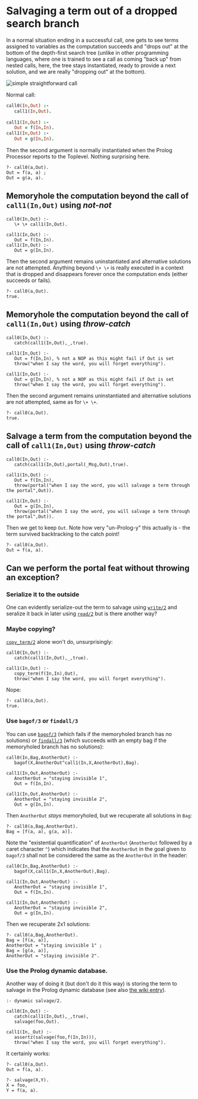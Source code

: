 # Salvaging a term out of a dropped search branch

In a normal situation ending in a successful call, one gets to see terms assigned to variables as the computation succeeds and "drops out"
at the bottom of the depth-first search tree (unlike in other programming languages, where one is trained to see a call as coming "back up"
from nested calls, here, the tree stays instantiated, ready to provide a next solution, and we are really "dropping out" at the bottom).

![simple straightforward call](pics/simple_straightforward_call.svg)

Normal call:

```prolog
call0(In,Out) :- 
   call1(In,Out).
   
call1(In,Out) :-
   Out = f(In,In).
call1(In,Out) :-
   Out = g(In,In).
```

Then the second argument is normally instantiated when the Prolog Processor reports to the Toplevel. Nothing surprising here.

```text
?- call0(a,Out).
Out = f(a, a) ;
Out = g(a, a).
```

## Memoryhole the computation beyond the call of `call1(In,Out)` using _not-not_

```
call0(In,Out) :- 
   \+ \+ call1(In,Out).
   
call1(In,Out) :-
   Out = f(In,In).
call1(In,Out) :-
   Out = g(In,In).
```   

Then the second argument remains uninstantiated and alternative solutions are not attempted. Anything beyond `\+ \+` is 
really executed in a context that is dropped and disappears forever once the computation ends (either succeeds or fails).

```   
?- call0(a,Out).
true.
```   

## Memoryhole the computation beyond the call of `call1(In,Out)` using _throw-catch_

```
call0(In,Out) :- 
   catch(call1(In,Out),_,true).
   
call1(In,Out) :-
   Out = f(In,In), % not a NOP as this might fail if Out is set
   throw("when I say the word, you will forget everything").

call1(In,Out) :-
   Out = g(In,In), % not a NOP as this might fail if Out is set
   throw("when I say the word, you will forget everything").
```   

Then the second argument remains uninstantiated and alternative solutions are not attempted, same as for `\+ \+`.

```   
?- call0(a,Out).
true.
```   

## Salvage a term from the computation beyond the call of `call1(In,Out)` using _throw-catch_

```
call0(In,Out) :- 
   catch(call1(In,Out),portal(_Msg,Out),true).
   
call1(In,Out) :-
   Out = f(In,In), 
   throw(portal("when I say the word, you will salvage a term through the portal",Out)).
   
call1(In,Out) :-
   Out = g(In,In), 
   throw(portal("when I say the word, you will salvage a term through the portal",Out)).
```   

Then we get to keep `Out`. Note how very "un-Prolog-y" this actually is - the term survived backtracking to the catch point!

```   
?- call0(a,Out).
Out = f(a, a).
```   

## Can we perform the portal feat without throwing an exception?

### Serialize it to the outside

One can evidently serialize-out the term to salvage using [`write/2`](https://eu.swi-prolog.org/pldoc/doc_for?object=write/2)
and seralize it back in later using [`read/2`](https://eu.swi-prolog.org/pldoc/doc_for?object=read/2) but is there another way?

### Maybe copying?

[`copy_term/2`](https://eu.swi-prolog.org/pldoc/doc_for?object=copy_term/2) alone won't do, unsurprisingly:

```
call0(In,Out) :- 
   catch(call1(In,Out),_,true).
   
call1(In,Out) :-
   copy_term(f(In,In),Out),
   throw("when I say the word, you will forget everything").
```  

Nope:

```
?- call0(a,Out).
true.
```

### Use `bagof/3` or `findall/3`

You can use [`bagof/3`](https://eu.swi-prolog.org/pldoc/doc_for?object=bagof/3)
(which fails if the memoryholed branch has no solutions) 
or [`findall/3`](https://eu.swi-prolog.org/pldoc/doc_for?object=findall/3)
(which succeeds with an empty bag if the memoryholed branch has no solutions):

```
call0(In,Bag,AnotherOut) :- 
   bagof(X,AnotherOut^call1(In,X,AnotherOut),Bag).

call1(In,Out,AnotherOut) :-
   AnotherOut = "staying invisible 1",
   Out = f(In,In).
   
call1(In,Out,AnotherOut) :-
   AnotherOut = "staying invisible 2",
   Out = g(In,In).   
```

Then `AnotherOut` _stays_ memoryholed, but we recuperate all solutions in `Bag`:

```
?- call0(a,Bag,AnotherOut).
Bag = [f(a, a), g(a, a)].
```

Note the "existential quantification" of `AnotherOut` (`AnotherOut` followed by a caret character `^`)  which indicates
that the `AnotherOut` in the goal given to `bagof/3` shall not be considered the same as the `AnotherOut` in the header:

```
call0(In,Bag,AnotherOut) :- 
   bagof(X,call1(In,X,AnotherOut),Bag).

call1(In,Out,AnotherOut) :-
   AnotherOut = "staying invisible 1",
   Out = f(In,In).
   
call1(In,Out,AnotherOut) :-
   AnotherOut = "staying invisible 2",
   Out = g(In,In).   
```

Then we recuperate 2x1 solutions:

```
?- call0(a,Bag,AnotherOut).
Bag = [f(a, a)],
AnotherOut = "staying invisible 1" ;
Bag = [g(a, a)],
AnotherOut = "staying invisible 2".
```

### Use the Prolog dynamic database.

Another way of doing it (but don't do it this way) is storing the term to salvage in the Prolog dynamic database (see also
[the wiki entry](https://www.swi-prolog.org/howto/database.txt)).

```
:- dynamic salvage/2.

call0(In,Out) :- 
   catch(call1(In,Out),_,true),
   salvage(foo,Out).
   
call1(In,_Out) :-
   assertz(salvage(foo,f(In,In))),
   throw("when I say the word, you will forget everything").
```   

It certainly works:

```
?- call0(a,Out).
Out = f(a, a).

?- salvage(X,Y).
X = foo,
Y = f(a, a).
```
